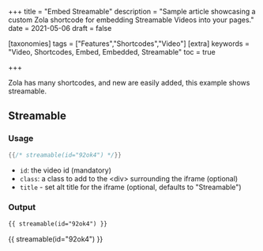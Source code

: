 +++
title = "Embed Streamable"
description = "Sample article showcasing a custom Zola shortcode for embedding Streamable Videos into your pages."
date = 2021-05-06
draft = false

[taxonomies]
tags = ["Features","Shortcodes","Video"]
[extra]
keywords = "Video, Shortcodes, Embed, Embedded, Streamable"
toc = true
 
+++

Zola has many shortcodes, and new are easily added, this example shows streamable.
<!-- more -->

## Streamable

### Usage

```rs
{{/* streamable(id="92ok4") */}}
```

- `id`: the video id (mandatory)
- `class`: a class to add to the &lt;div&gt; surrounding the iframe (optional)
- `title` - set alt title for the iframe (optional, defaults to "Streamable")

### Output

```html
{{ streamable(id="92ok4") }}
```
{{ streamable(id="92ok4") }}
